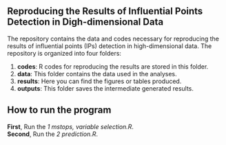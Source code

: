 ## Reproducing the Results of Influential Points Detection in Digh-dimensional Data

The repository contains the data and codes necessary for reproducing the results of influential points (IPs) detection in high-dimensional data. The repository is organized into four folders:

1. **codes**: R codes for reproducing the results are stored in this folder.
2. **data**: This folder contains the data used in the analyses.
3. **results**: Here you can find the figures or tables produced.
4. **outputs**: This folder saves the intermediate generated results.

## How to run the program

**First**, Run the *1 mstops, variable selection.R*.  
**Second**, Run the *2 prediction.R*.  

